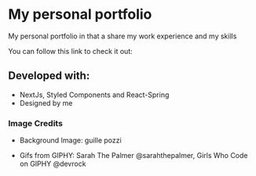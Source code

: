 # My personal portfolio

My personal portfolio in that a share my work experience and my skills

You can follow this link to check it out:

## Developed with:

- NextJs, Styled Components and React-Spring
- Designed by me

### Image Credits

- Background Image:
  guille pozzi

- Gifs from GIPHY:
  Sarah The Palmer @sarahthepalmer,
  Girls Who Code on GIPHY @devrock
